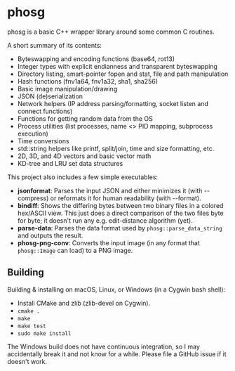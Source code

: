 # phosg

phosg is a basic C++ wrapper library around some common C routines.

A short summary of its contents:
* Byteswapping and encoding functions (base64, rot13)
* Integer types with explicit endianness and transparent byteswapping
* Directory listing, smart-pointer fopen and stat, file and path manipulation
* Hash functions (fnv1a64, fnv1a32, sha1, sha256)
* Basic image manipulation/drawing
* JSON (de)serialization
* Network helpers (IP address parsing/formatting, socket listen and connect functions)
* Functions for getting random data from the OS
* Process utilities (list processes, name <> PID mapping, subprocess execution)
* Time conversions
* std::string helpers like printf, split/join, time and size formatting, etc.
* 2D, 3D, and 4D vectors and basic vector math
* KD-tree and LRU set data structures

This project also includes a few simple executables:
* **jsonformat**: Parses the input JSON and either minimizes it (with --compress) or reformats it for human readability (with --format).
* **bindiff**: Shows the differing bytes between two binary files in a colored hex/ASCII view. This just does a direct comparison of the two files byte for byte; it doesn't run any e.g. edit-distance algorithm (yet).
* **parse-data**: Parses the data format used by `phosg::parse_data_string` and outputs the result.
* **phosg-png-conv**: Converts the input image (in any format that `phosg::Image` can load) to a PNG image.

## Building

Building & installing on macOS, Linux, or Windows (in a Cygwin bash shell):
* Install CMake and zlib (zlib-devel on Cygwin).
* `cmake .`
* `make`
* `make test`
* `sudo make install`

The Windows build does not have continuous integration, so I may accidentally break it and not know for a while. Please file a GitHub issue if it doesn't work.
